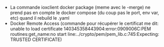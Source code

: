 - La commande ioxclient docker package (meme avec le -merge) ne prend pas en compte le docker compose (du coup pas le port, env var, etc) quand il rebuild le .yaml
- Docker Remote Access (commande pour récupérer le certificat me dit: unable to load certificate
140345358443904:error:0909006C:PEM routines:get_name:no start line:../crypto/pem/pem_lib.c:745:Expecting: TRUSTED CERTIFICATE)